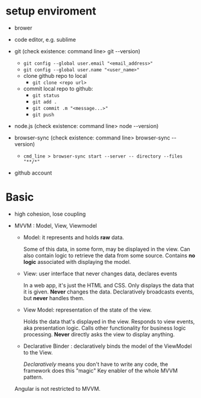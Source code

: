 # setup enviroment
- brower
- code editor, e.g. sublime
- git  (check existence: command line> git --version)
  - ```git config --global user.email "<email_address>"```
  - ```git config --global user.name "<user_name>"```
  - clone github repo to local
    - ```git clone <repo url>```
  - commit local repo to github:
    - ```git status```
    - ```git add .```
    - ```git commit .m "<message...>"```
    - ```git push```
  
- node.js  (check existence: command line> node --version)
- browser-sync  (check existence: command line> browser-sync --version)
  - ```cmd_line > browser-sync start --server -- directory --files "**/*" ```
- github account

# Basic
- high cohesion, lose coupling

- MVVM : Model, View, Viewmodel
  - Model: it represents and holds **raw** data.
  
    Some of this data, in some form, may be displayed in the view.
    Can also contain logic to retrieve the data from some source.
    Contains **no logic** associated with displaying the model.
    
  - View: user interface that never changes data, declares events
  
    In a web app, it's just the HTML and CSS.
    Only displays the data that it is given.
    **Never** changes the data.
    Declaratively broadcasts events, but **never** handles them.
    
  - View Model: representation of the state of the view.
  
    Holds the data that's displayed in the view.
    Responds to view events, aka presentation logic.
    Calls other functionality for business logic processing.
    **Never** directly asks the view to display anything.
    
  - Declarative Binder : declaratively binds the model of the ViewModel to the View.
    
    _Declaratively_ means you don't have to write any code, the framework does this "magic"
    Key enabler of the whole MVVM pattern.
    
  Angular is not restricted to MVVM.
